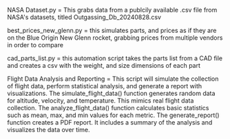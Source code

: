 NASA Dataset.py = This grabs data from a publcily available .csv file from NASA's datasets, titled Outgassing_Db_20240828.csv

best_prices_new_glenn.py = this simulates parts, and prices as if they are on the Blue Origin New Glenn rocket, grabbing prices from multiple vendors in order to compare 

cad_parts_list.py = this automation script takes the parts list from a CAD file and creates a csv with the weight, and size dimensions of each part 

Flight Data Analysis and Reporting = This script will simulate the collection of flight data, perform statistical analysis, and generate a report with visualizations.
The simulate_flight_data() function generates random data for altitude, velocity, and temperature. This mimics real flight data collection. The analyze_flight_data() function calculates basic statistics such as mean, max, and min values for each metric. The generate_report() function creates a PDF report. It includes a summary of the analysis and visualizes the data over time.
